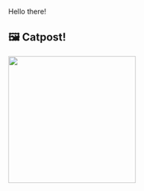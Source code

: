 Hello there!



## 🖼️ Catpost!

<sub>
    <img src="https://cdn2.thecatapi.com/images/18n.gif" height="256">
</sub>

